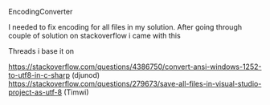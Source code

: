 EncodingConverter

I needed to fix encoding for all files in my solution. After going through couple of solution on stackoverflow i came with this

Threads i base it on

https://stackoverflow.com/questions/4386750/convert-ansi-windows-1252-to-utf8-in-c-sharp (djunod)
https://stackoverflow.com/questions/279673/save-all-files-in-visual-studio-project-as-utf-8 (Timwi)

